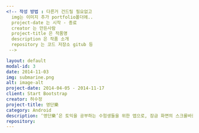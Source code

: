 ```yaml
---
<!-- 작성 방법 : 다른거 건드릴 필요없고
  img는 이미지 추가 portfolio폴더에..
  project-date 는 시작 - 종료
  creator 는 만든사람
  project-title 은 작품명
  description 은 작품 소개
  repository 는 코드 저장소 gitub 등
 -->

layout: default
modal-id: 3
date: 2014-11-03
img: submarine.png
alt: image-alt
project-date: 2014-04-05 - 2014-11-17
client: Start Bootstrap
creator: 허수정
project-title: 영단樂
category: Android
description: ‘영단樂’은 토익을 공부하는 수험생들을 위한 앱으로, 잠금 화면의 스크롤바를 이용해서 영단어를 쉽고 재미있게 외울 수 있게 하면 좋겠다는 생각이 들어 개발을 하게 되었습니다. 다양한 잠금 기능 패턴과 학습기능을 제공하며 사용하기 편리하면서도 심플한 디자인을 제공합니다.
repository:
---
```

